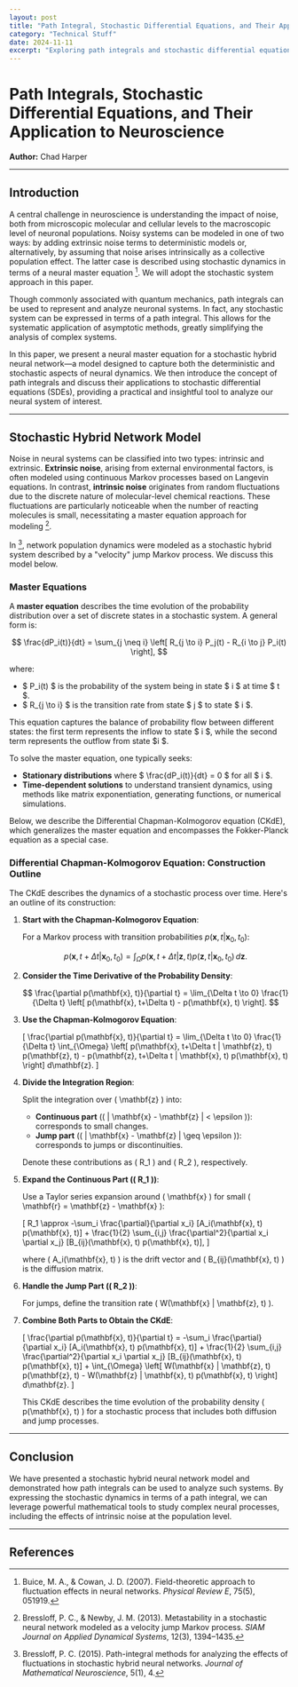 ```yaml
---
layout: post
title: "Path Integral, Stochastic Differential Equations, and Their Application to Neuroscience"
category: "Technical Stuff"
date: 2024-11-11
excerpt: "Exploring path integrals and stochastic differential equations as powerful tools in neuroscience to understand the impact of intrinsic and extrinsic noise in neural systems."
---
```


# Path Integrals, Stochastic Differential Equations, and Their Application to Neuroscience

**Author:** Chad Harper  


---

## Introduction

A central challenge in neuroscience is understanding the impact of noise, both from microscopic molecular and cellular levels to the macroscopic level of neuronal populations. Noisy systems can be modeled in one of two ways: by adding extrinsic noise terms to deterministic models or, alternatively, by assuming that noise arises intrinsically as a collective population effect. The latter case is described using stochastic dynamics in terms of a neural master equation [^1]. We will adopt the stochastic system approach in this paper.

Though commonly associated with quantum mechanics, path integrals can be used to represent and analyze neuronal systems. In fact, any stochastic system can be expressed in terms of a path integral. This allows for the systematic application of asymptotic methods, greatly simplifying the analysis of complex systems.

In this paper, we present a neural master equation for a stochastic hybrid neural network—a model designed to capture both the deterministic and stochastic aspects of neural dynamics. We then introduce the concept of path integrals and discuss their applications to stochastic differential equations (SDEs), providing a practical and insightful tool to analyze our neural system of interest.

---

## Stochastic Hybrid Network Model

Noise in neural systems can be classified into two types: intrinsic and extrinsic. **Extrinsic noise**, arising from external environmental factors, is often modeled using continuous Markov processes based on Langevin equations. In contrast, **intrinsic noise** originates from random fluctuations due to the discrete nature of molecular-level chemical reactions. These fluctuations are particularly noticeable when the number of reacting molecules is small, necessitating a master equation approach for modeling [^3].

In [^4], network population dynamics were modeled as a stochastic hybrid system described by a "velocity" jump Markov process. We discuss this model below.

### Master Equations

A **master equation** describes the time evolution of the probability distribution over a set of discrete states in a stochastic system. A general form is:

$$
\frac{dP_i(t)}{dt} = \sum_{j \neq i} \left[ R_{j \to i} P_j(t) - R_{i \to j} P_i(t) \right],
$$

where:

- $ P_i(t) $ is the probability of the system being in state $ i $ at time $ t $.
- $ R_{j \to i} $ is the transition rate from state $ j $ to state $ i $.

This equation captures the balance of probability flow between different states: the first term represents the inflow to state $ i $, while the second term represents the outflow from state $i $.

To solve the master equation, one typically seeks:

- **Stationary distributions** where $ \frac{dP_i(t)}{dt} = 0 $ for all $ i $.
- **Time-dependent solutions** to understand transient dynamics, using methods like matrix exponentiation, generating functions, or numerical simulations.

Below, we describe the Differential Chapman-Kolmogorov equation (CKdE), which generalizes the master equation and encompasses the Fokker-Planck equation as a special case.

### Differential Chapman-Kolmogorov Equation: Construction Outline

The CKdE describes the dynamics of a stochastic process over time. Here's an outline of its construction:

1. **Start with the Chapman-Kolmogorov Equation**:

   For a Markov process with transition probabilities $p(\mathbf{x}, t | \mathbf{x}_0, t_0)$:

   $$
   p(\mathbf{x}, t+\Delta t | \mathbf{x}_0, t_0) = \int_{\Omega} p(\mathbf{x}, t+\Delta t | \mathbf{z}, t) p(\mathbf{z}, t | \mathbf{x}_0, t_0) \, d\mathbf{z}.
   $$

2. **Consider the Time Derivative of the Probability Density**:

   $$
   \frac{\partial p(\mathbf{x}, t)}{\partial t} = \lim_{\Delta t \to 0} \frac{1}{\Delta t} \left[ p(\mathbf{x}, t+\Delta t) - p(\mathbf{x}, t) \right].
  $$

3. **Use the Chapman-Kolmogorov Equation**:

   \[
   \frac{\partial p(\mathbf{x}, t)}{\partial t} = \lim_{\Delta t \to 0} \frac{1}{\Delta t} \int_{\Omega} \left[ p(\mathbf{x}, t+\Delta t | \mathbf{z}, t) p(\mathbf{z}, t) - p(\mathbf{z}, t+\Delta t | \mathbf{x}, t) p(\mathbf{x}, t) \right] d\mathbf{z}.
   \]

4. **Divide the Integration Region**:

   Split the integration over \( \mathbf{z} \) into:

   - **Continuous part** (\( \| \mathbf{x} - \mathbf{z} \| < \epsilon \)): corresponds to small changes.
   - **Jump part** (\( \| \mathbf{x} - \mathbf{z} \| \geq \epsilon \)): corresponds to jumps or discontinuities.

   Denote these contributions as \( R_1 \) and \( R_2 \), respectively.

5. **Expand the Continuous Part (\( R_1 \))**:

   Use a Taylor series expansion around \( \mathbf{x} \) for small \( \mathbf{r} = \mathbf{z} - \mathbf{x} \):

   \[
   R_1 \approx -\sum_i \frac{\partial}{\partial x_i} [A_i(\mathbf{x}, t) p(\mathbf{x}, t)] + \frac{1}{2} \sum_{i,j} \frac{\partial^2}{\partial x_i \partial x_j} [B_{ij}(\mathbf{x}, t) p(\mathbf{x}, t)],
   \]

   where \( A_i(\mathbf{x}, t) \) is the drift vector and \( B_{ij}(\mathbf{x}, t) \) is the diffusion matrix.

6. **Handle the Jump Part (\( R_2 \))**:

   For jumps, define the transition rate \( W(\mathbf{x} | \mathbf{z}, t) \).

7. **Combine Both Parts to Obtain the CKdE**:

   \[
   \frac{\partial p(\mathbf{x}, t)}{\partial t} = -\sum_i \frac{\partial}{\partial x_i} [A_i(\mathbf{x}, t) p(\mathbf{x}, t)] + \frac{1}{2} \sum_{i,j} \frac{\partial^2}{\partial x_i \partial x_j} [B_{ij}(\mathbf{x}, t) p(\mathbf{x}, t)] + \int_{\Omega} \left[ W(\mathbf{x} | \mathbf{z}, t) p(\mathbf{z}, t) - W(\mathbf{z} | \mathbf{x}, t) p(\mathbf{x}, t) \right] d\mathbf{z}.
   \]

   This CKdE describes the time evolution of the probability density \( p(\mathbf{x}, t) \) for a stochastic process that includes both diffusion and jump processes.

---

## Conclusion

We have presented a stochastic hybrid neural network model and demonstrated how path integrals can be used to analyze such systems. By expressing the stochastic dynamics in terms of a path integral, we can leverage powerful mathematical tools to study complex neural processes, including the effects of intrinsic noise at the population level.

---

## References

[^1]: Buice, M. A., & Cowan, J. D. (2007). Field-theoretic approach to fluctuation effects in neural networks. *Physical Review E*, 75(5), 051919.  
[^2]: Ullah, M., & Wolkenhauer, O. (2007). Family tree of Markov models in systems biology. *IET Systems Biology*, 1(4), 247–254.  
[^3]: Bressloff, P. C., & Newby, J. M. (2013). Metastability in a stochastic neural network modeled as a velocity jump Markov process. *SIAM Journal on Applied Dynamical Systems*, 12(3), 1394–1435.  
[^4]: Bressloff, P. C. (2015). Path-integral methods for analyzing the effects of fluctuations in stochastic hybrid neural networks. *Journal of Mathematical Neuroscience*, 5(1), 4.  
